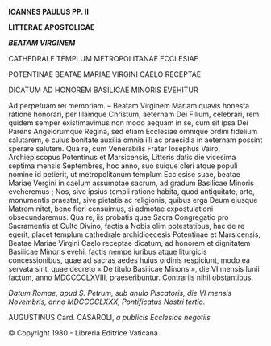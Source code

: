 **IOANNES PAULUS PP. II**

**LITTERAE** **APOSTOLICAE**

***BEATAM VIRGINEM***

CATHEDRALE TEMPLUM METROPOLITANAE ECCLESIAE

POTENTINAE BEATAE MARIAE VIRGINI CAELO RECEPTAE

DICATUM AD HONOREM BASILICAE MINORIS EVEHITUR

Ad perpetuam rei memoriam. – Beatam Virginem Mariam quavis honesta ratione honorari, per Illamque Christum, aeternam Dei Filium, celebrari, rem quidem semper existimavimus non modo aequam in se, cum sit ipsa Dei Parens Angelorumque Regina, sed etiam Ecclesiae omnique ordini fidelium salutarem, e cuius bonitate auxilia omnia illi ac praesidia in aeternam possint sperare salutem. Qua re, cum Venerabilis Frater Iosephus Vairo, Archiepiscopus Potentinus et Marsicensis, Litteris datis die vicesima septima mensis Septembres, hoc anno, suo suique cleri atque populi nomine id petierit, ut metropolitanum templum Ecclesise suae, beatae Mariae Vergini in caelum assumptae sacrum, ad gradum Basilicae Minoris eveheremus ; Nos, sive ipsius templi ratione habita, quod antiquitate, arte, monumentis praestat, sive pietatis ac religionis, quibus erga Deum eiusque Matrem nitet, bene fieri censuimus, si admotae expostulationi obsecundaremus. Qua re, iis probatis quae Sacra Congregatio pro Sacramentis et Culto Divino, factis a Nobis olim potestatibus, hac de re egerit, placet templum cathedrale archidioecesis Potentinae et Marsicensis, Beatae Mariae Virgini Caelo receptae dicatum, ad honorem et dignitatem Basilicae Minoris evehi, factis nempe iuribus atque liturgicis concessionibus, quae ad sacras aedes huius ordinis respiciunt, modo ea servata sint, quae decreto « De titulo Basilicae Minons », die VI mensis Iunii factum, anno MDCCCCLXVIII, praeseribuntur. Contrariis nihil obstantibus.

*Datum Romae, apud S. Petrum, sub anulo Piscatoris, die VI mensis Novembris, anno MDCCCCLXXX, Pontificatus Nostri tertio.*

AUGUSTINUS Card. CASAROLI, *a publicis Ecclesiae negotiis*

© Copyright 1980 - Libreria Editrice Vaticana